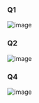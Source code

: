 ### Q1
![image](https://github.com/user-attachments/assets/7613e8a3-d218-4486-bc5c-a03fc5da8113)

### Q2
![image](https://github.com/user-attachments/assets/4448ef77-a6b1-45a1-8c31-92f18069d287)



### Q4
![image](https://github.com/user-attachments/assets/4487ab18-ae64-4f89-b1f9-92a2aec129f2)
